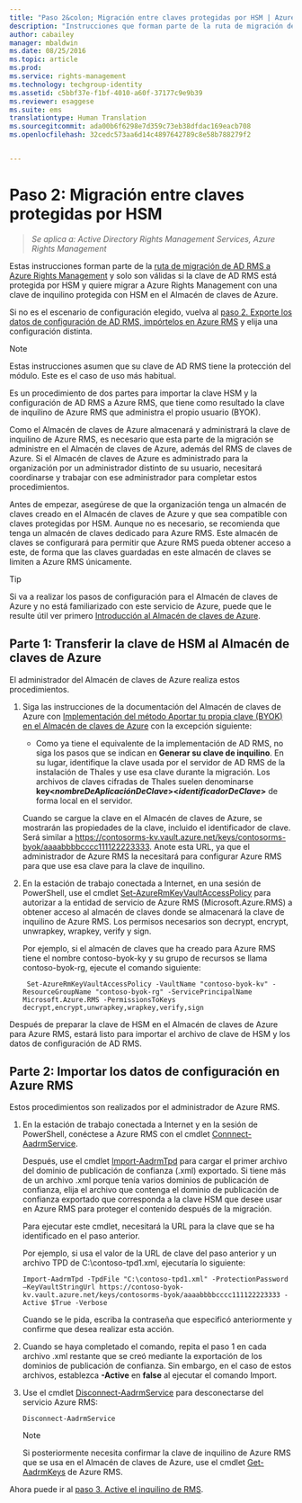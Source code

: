 ```yaml
---
title: "Paso 2&colon; Migración entre claves protegidas por HSM | Azure RMS"
description: "Instrucciones que forman parte de la ruta de migración de AD RMS a Azure Rights Management y que solo son válidas si la clave de AD RMS está protegida por HSM y quiere migrar a Azure Rights Management con una clave de inquilino protegida con HSM en Azure Key Vault."
author: cabailey
manager: mbaldwin
ms.date: 08/25/2016
ms.topic: article
ms.prod: 
ms.service: rights-management
ms.technology: techgroup-identity
ms.assetid: c5bbf37e-f1bf-4010-a60f-37177c9e9b39
ms.reviewer: esaggese
ms.suite: ems
translationtype: Human Translation
ms.sourcegitcommit: ada00b6f6298e7d359c73eb38dfdac169eacb708
ms.openlocfilehash: 32cedc573aa6d14c4897642789c8e58b788279f2


---
```


# Paso 2: Migración entre claves protegidas por HSM

>*Se aplica a: Active Directory Rights Management Services, Azure Rights Management*


Estas instrucciones forman parte de la [ruta de migración de AD RMS a Azure Rights Management](migrate-from-ad-rms-to-azure-rms.md) y solo son válidas si la clave de AD RMS está protegida por HSM y quiere migrar a Azure Rights Management con una clave de inquilino protegida con HSM en el Almacén de claves de Azure. 

Si no es el escenario de configuración elegido, vuelva al [paso 2. Exporte los datos de configuración de AD RMS, impórtelos en Azure RMS](migrate-from-ad-rms-phase1.md#step-2-export-configuration-data-from-ad-rms-and-import-it-to-azure-rms) y elija una configuración distinta.

> [!NOTE]
> Estas instrucciones asumen que su clave de AD RMS tiene la protección del módulo. Este es el caso de uso más habitual. 

Es un procedimiento de dos partes para importar la clave HSM y la configuración de AD RMS a Azure RMS, que tiene como resultado la clave de inquilino de Azure RMS que administra el propio usuario (BYOK).

Como el Almacén de claves de Azure almacenará y administrará la clave de inquilino de Azure RMS, es necesario que esta parte de la migración se administre en el Almacén de claves de Azure, además del RMS de claves de Azure. Si el Almacén de claves de Azure es administrado para la organización por un administrador distinto de su usuario, necesitará coordinarse y trabajar con ese administrador para completar estos procedimientos.

Antes de empezar, asegúrese de que la organización tenga un almacén de claves creado en el Almacén de claves de Azure y que sea compatible con claves protegidas por HSM. Aunque no es necesario, se recomienda que tenga un almacén de claves dedicado para Azure RMS. Este almacén de claves se configurará para permitir que Azure RMS pueda obtener acceso a este, de forma que las claves guardadas en este almacén de claves se limiten a Azure RMS únicamente.


> [!TIP]
> Si va a realizar los pasos de configuración para el Almacén de claves de Azure y no está familiarizado con este servicio de Azure, puede que le resulte útil ver primero [Introducción al Almacén de claves de Azure](https://azure.microsoft.com/documentation/articles/key-vault-get-started/). 


## Parte 1: Transferir la clave de HSM al Almacén de claves de Azure

El administrador del Almacén de claves de Azure realiza estos procedimientos.

1.  Siga las instrucciones de la documentación del Almacén de claves de Azure con [Implementación del método Aportar tu propia clave (BYOK) en el Almacén de claves de Azure](https://azure.microsoft.com/documentation/articles/key-vault-hsm-protected-keys/#implementing-bring-your-own-key-byok-for-azure-key-vault) con la excepción siguiente:

    - Como ya tiene el equivalente de la implementación de AD RMS, no siga los pasos que se indican en **Generar su clave de inquilino**. En su lugar, identifique la clave usada por el servidor de AD RMS de la instalación de Thales y use esa clave durante la migración. Los archivos de claves cifradas de Thales suelen denominarse **key<*nombreDeAplicaciónDeClave*><*identificadorDeClave*>** de forma local en el servidor.

    Cuando se cargue la clave en el Almacén de claves de Azure, se mostrarán las propiedades de la clave, incluido el identificador de clave. Será similar a https://contosorms-kv.vault.azure.net/keys/contosorms-byok/aaaabbbbcccc111122223333. Anote esta URL, ya que el administrador de Azure RMS la necesitará para configurar Azure RMS para que use esa clave para la clave de inquilino.

2. En la estación de trabajo conectada a Internet, en una sesión de PowerShell, use el cmdlet [Set-AzureRmKeyVaultAccessPolicy](https://msdn.microsoft.com/library/mt603625.aspx ) para autorizar a la entidad de servicio de Azure RMS (Microsoft.Azure.RMS) a obtener acceso al almacén de claves donde se almacenará la clave de inquilino de Azure RMS. Los permisos necesarios son decrypt, encrypt, unwrapkey, wrapkey, verify y sign.
    
    Por ejemplo, si el almacén de claves que ha creado para Azure RMS tiene el nombre contoso-byok-ky y su grupo de recursos se llama contoso-byok-rg, ejecute el comando siguiente:
    
        Set-AzureRmKeyVaultAccessPolicy -VaultName "contoso-byok-kv" -ResourceGroupName "contoso-byok-rg" -ServicePrincipalName Microsoft.Azure.RMS -PermissionsToKeys decrypt,encrypt,unwrapkey,wrapkey,verify,sign


Después de preparar la clave de HSM en el Almacén de claves de Azure para Azure RMS, estará listo para importar el archivo de clave de HSM y los datos de configuración de AD RMS.

## Parte 2: Importar los datos de configuración en Azure RMS

Estos procedimientos son realizados por el administrador de Azure RMS.

1.  En la estación de trabajo conectada a Internet y en la sesión de PowerShell, conéctese a Azure RMS con el cmdlet [Connnect-AadrmService](https://msdn.microsoft.com/library/dn629415.aspx ).
    
    Después, use el cmdlet [Import-AadrmTpd](https://msdn.microsoft.com/library/dn857523.aspx) para cargar el primer archivo del dominio de publicación de confianza (.xml) exportado. Si tiene más de un archivo .xml porque tenía varios dominios de publicación de confianza, elija el archivo que contenga el dominio de publicación de confianza exportado que corresponda a la clave HSM que desee usar en Azure RMS para proteger el contenido después de la migración. 
    
    Para ejecutar este cmdlet, necesitará la URL para la clave que se ha identificado en el paso anterior.
    
    Por ejemplo, si usa el valor de la URL de clave del paso anterior y un archivo TPD de C:\contoso-tpd1.xml, ejecutaría lo siguiente:
    
    ```
    Import-AadrmTpd -TpdFile "C:\contoso-tpd1.xml" -ProtectionPassword –KeyVaultStringUrl https://contoso-byok-kv.vault.azure.net/keys/contosorms-byok/aaaabbbbcccc111122223333 -Active $True -Verbose
    ```
    
    Cuando se le pida, escriba la contraseña que especificó anteriormente y confirme que desea realizar esta acción.

2.  Cuando se haya completado el comando, repita el paso 1 en cada archivo .xml restante que se creó mediante la exportación de los dominios de publicación de confianza. Sin embargo, en el caso de estos archivos, establezca **-Active** en **false** al ejecutar el comando Import.  

3.  Use el cmdlet [Disconnect-AadrmService](http://msdn.microsoft.com/library/windowsazure/dn629416.aspx) para desconectarse del servicio Azure RMS:

    ```
    Disconnect-AadrmService
    ```

    > [!NOTE]
    > Si posteriormente necesita confirmar la clave de inquilino de Azure RMS que se usa en el Almacén de claves de Azure, use el cmdlet [Get-AadrmKeys](https://msdn.microsoft.com/library/dn629420.aspx) de Azure RMS.

Ahora puede ir al [paso 3. Active el inquilino de RMS](migrate-from-ad-rms-phase1.md#step-3-activate-your-rms-tenant).




<!--HONumber=Aug16_HO4-->


